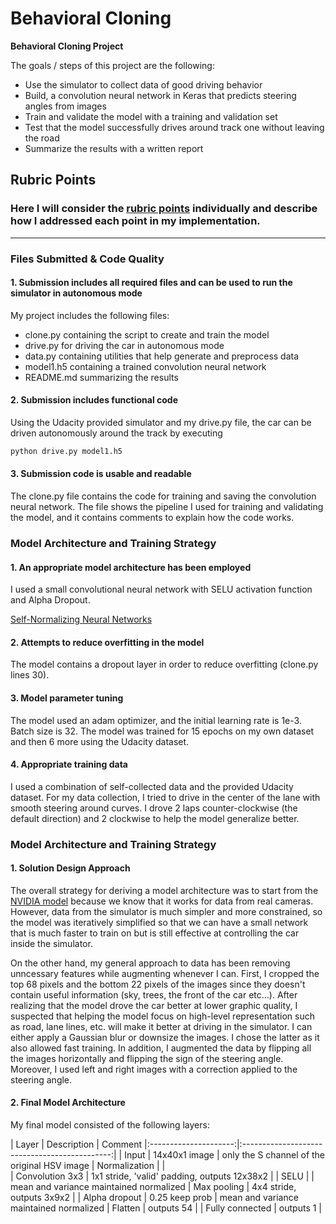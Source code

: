 # **Behavioral Cloning** 


**Behavioral Cloning Project**

The goals / steps of this project are the following:
* Use the simulator to collect data of good driving behavior
* Build, a convolution neural network in Keras that predicts steering angles from images
* Train and validate the model with a training and validation set
* Test that the model successfully drives around track one without leaving the road
* Summarize the results with a written report


## Rubric Points
### Here I will consider the [rubric points](https://review.udacity.com/#!/rubrics/432/view) individually and describe how I addressed each point in my implementation.  

---
### Files Submitted & Code Quality

#### 1. Submission includes all required files and can be used to run the simulator in autonomous mode

My project includes the following files:
* clone.py containing the script to create and train the model
* drive.py for driving the car in autonomous mode
* data.py containing utilities that help generate and preprocess data
* model1.h5 containing a trained convolution neural network 
* README.md summarizing the results

#### 2. Submission includes functional code
Using the Udacity provided simulator and my drive.py file, the car can be driven autonomously around the track by executing 
```sh
python drive.py model1.h5
```

#### 3. Submission code is usable and readable

The clone.py file contains the code for training and saving the convolution neural network. The file shows the pipeline I used for training and validating the model, and it contains comments to explain how the code works.

### Model Architecture and Training Strategy

#### 1. An appropriate model architecture has been employed

I used a small convolutional neural network with SELU activation function and Alpha Dropout.

[Self-Normalizing Neural Networks](https://arxiv.org/abs/1706.02515)

#### 2. Attempts to reduce overfitting in the model

The model contains a dropout layer in order to reduce overfitting (clone.py lines 30). 

#### 3. Model parameter tuning

The model used an adam optimizer, and the initial learning rate is 1e-3. Batch size is 32. The model was trained for 15 epochs on my own dataset and then 6 more using the Udacity dataset. 

#### 4. Appropriate training data

I used a combination of self-collected data and the provided Udacity dataset. For my data collection, I tried to drive in the center of the lane with smooth steering around curves. I drove 2 laps counter-clockwise (the default direction) and 2 clockwise to help the model generalize better. 

### Model Architecture and Training Strategy

#### 1. Solution Design Approach

The overall strategy for deriving a model architecture was to start from the [NVIDIA model](https://devblogs.nvidia.com/parallelforall/deep-learning-self-driving-cars/) because we know that it works for data from real cameras. However, data from the simulator is much simpler and more constrained, so the model was iteratively simplified so that we can have a small network that is much faster to train on but is still effective at controlling the car inside the simulator.

On the other hand, my general approach to data has been removing unncessary features while augmenting whenever I can. First, I cropped the top 68 pixels and the bottom 22 pixels of the images since they doesn't contain useful information (sky, trees, the front of the car etc...). After realizing that the model drove the car better at lower graphic quality, I suspected that helping the model focus on high-level representation such as road, lane lines, etc. will make it better at driving in the simulator. I can either apply a Gaussian blur or downsize the images. I chose the latter as it also allowed fast training. In addition, I augmented the data by flipping all the images horizontally and flipping the sign of the steering angle. Moreover, I used left and right images with a correction applied to the steering angle. 

#### 2. Final Model Architecture

My final model consisted of the following layers:

| Layer         		    |     Description	        					            | Comment
|:---------------------:|:---------------------------------------------:| 
| Input         		    | 14x40x1 image    							                | only the S channel of the original HSV image
| Normalization         |     							                            |  
| Convolution 3x3     	| 1x1 stride, 'valid' padding, outputs 12x38x2 	|
| SELU					        |												                        | mean and variance maintained normalized
| Max pooling	      	  | 4x4 stride,  outputs 3x9x2 				            |
| Alpha dropout					| 0.25 keep prob											          | mean and variance maintained normalized
| Flatten               | outputs 54                                    |
| Fully connected		    | outputs 1      									              |
